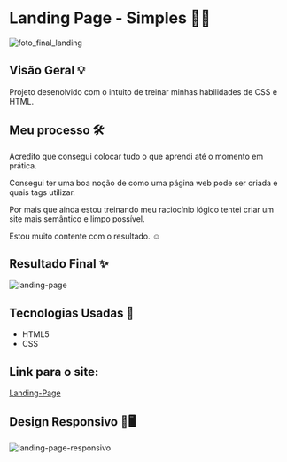 # Landing Page - Simples 📄📌

![foto_final_landing](https://github.com/Madu-Guimaraes/Quest_html_e_css_avancado/assets/146151781/11fd1262-106e-49ef-a691-7a78edca1736)

## Visão Geral 💡

Projeto desenolvido com o intuito de treinar minhas habilidades de CSS e HTML.  

## Meu processo 🛠️

Acredito que consegui colocar tudo o que aprendi até o momento em prática.

Consegui ter uma boa noção de como uma página web pode ser criada e quais tags utilizar.

Por mais que ainda estou treinando meu raciocínio lógico tentei criar um site mais semântico e limpo possível.

Estou muito contente com o resultado. ☺️

## Resultado Final ✨
![landing-page](https://github.com/Madu-Guimaraes/Quest_html_e_css_avancado/assets/146151781/edc9561a-bca2-44cb-9b3b-6c0cc60e81fe)

## Tecnologias Usadas 📌

- HTML5
- CSS

## Link para o site: 

[Landing-Page](https://madu-guimaraes.github.io/Quest_html_e_css_avancado/)

## Design Responsivo 📱🖥️
![landing-page-responsivo](https://github.com/Madu-Guimaraes/Quest_html_e_css_avancado/assets/146151781/422803e2-e099-4996-820b-01fba2a51adf)
